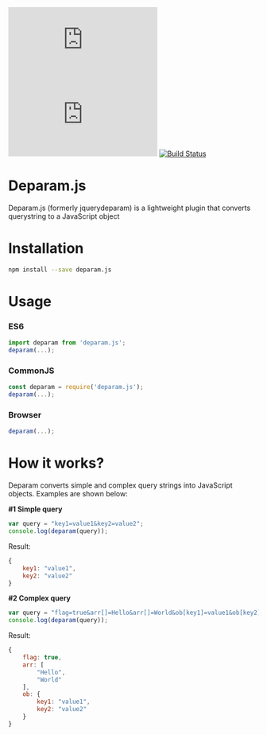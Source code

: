 ![GitHub package.json version](https://img.shields.io/github/package-json/v/scssyworks/deparam.js) ![GitHub](https://img.shields.io/github/license/scssyworks/deparam.js) [![Build Status](https://travis-ci.org/scssyworks/deparam.js.svg?branch=master)](https://travis-ci.org/scssyworks/deparam.js)

# Deparam.js
Deparam.js (formerly jquerydeparam) is a lightweight plugin that converts querystring to a JavaScript object

# Installation
```sh
npm install --save deparam.js
```

# Usage

### ES6
```js
import deparam from 'deparam.js';
deparam(...);
```

### CommonJS
```js
const deparam = require('deparam.js');
deparam(...);
```

### Browser
```js
deparam(...);
```

# How it works?
Deparam converts simple and complex query strings into JavaScript objects. Examples are shown below:

<b>#1 Simple query</b>
```js
var query = "key1=value1&key2=value2";
console.log(deparam(query));
```
Result:
```js
{
    key1: "value1",
    key2: "value2"
}
```

<b>#2 Complex query</b>
```js
var query = "flag=true&arr[]=Hello&arr[]=World&ob[key1]=value1&ob[key2]=value2";
console.log(deparam(query));
```
Result:
```js
{
    flag: true,
    arr: [
        "Hello",
        "World"
    ],
    ob: {
        key1: "value1",
        key2: "value2"
    }
}
```
